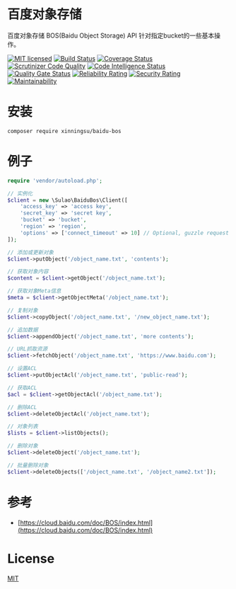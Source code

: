 # 百度对象存储

百度对象存储 BOS(Baidu Object Storage) API 针对指定bucket的一些基本操作。

[![MIT licensed](https://img.shields.io/badge/license-MIT-blue.svg)](./LICENSE)
[![Build Status](https://api.travis-ci.org/xinningsu/baidu-bos.svg?branch=master)](https://travis-ci.org/xinningsu/baidu-bos)
[![Coverage Status](https://coveralls.io/repos/github/xinningsu/baidu-bos/badge.svg?branch=master)](https://coveralls.io/github/xinningsu/baidu-bos)
[![Scrutinizer Code Quality](https://scrutinizer-ci.com/g/xinningsu/baidu-bos/badges/quality-score.png?b=master)](https://scrutinizer-ci.com/g/xinningsu/baidu-bos)
[![Code Intelligence Status](https://scrutinizer-ci.com/g/xinningsu/baidu-bos/badges/code-intelligence.svg?b=master)](https://scrutinizer-ci.com/g/xinningsu/baidu-bos)
[![Quality Gate Status](https://sonarcloud.io/api/project_badges/measure?project=xinningsu_baidu-bos&metric=alert_status)](https://sonarcloud.io/dashboard?id=xinningsu_baidu-bos)
[![Reliability Rating](https://sonarcloud.io/api/project_badges/measure?project=xinningsu_baidu-bos&metric=reliability_rating)](https://sonarcloud.io/dashboard?id=xinningsu_baidu-bos)
[![Security Rating](https://sonarcloud.io/api/project_badges/measure?project=xinningsu_baidu-bos&metric=security_rating)](https://sonarcloud.io/dashboard?id=xinningsu_baidu-bos)
[![Maintainability](https://api.codeclimate.com/v1/badges/e05bc366d89a6159aba2/maintainability)](https://codeclimate.com/github/xinningsu/baidu-bos/maintainability)

# 安装

```
composer require xinningsu/baidu-bos

```

# 例子

```php
require 'vendor/autoload.php';

// 实例化
$client = new \Sulao\BaiduBos\Client([
    'access_key' => 'access key',
    'secret_key' => 'secret key',
    'bucket' => 'bucket',
    'region' => 'region',
    'options' => ['connect_timeout' => 10] // Optional, guzzle request options
]);

// 添加或更新对象
$client->putObject('/object_name.txt', 'contents');

// 获取对象内容
$content = $client->getObject('/object_name.txt');

// 获取对象Meta信息
$meta = $client->getObjectMeta('/object_name.txt');

// 复制对象
$client->copyObject('/object_name.txt', '/new_object_name.txt');

// 追加数据
$client->appendObject('/object_name.txt', 'more contents');

// URL抓取资源
$client->fetchObject('/object_name.txt', 'https://www.baidu.com');

// 设置ACL
$client->putObjectAcl('/object_name.txt', 'public-read');

// 获取ACL
$acl = $client->getObjectAcl('/object_name.txt');

// 删除ACL
$client->deleteObjectAcl('/object_name.txt');

// 对象列表
$lists = $client->listObjects();

// 删除对象
$client->deleteObject('/object_name.txt');

// 批量删除对象
$client->deleteObjects(['/object_name.txt', '/object_name2.txt']);
```

# 参考

- [https://cloud.baidu.com/doc/BOS/index.html](https://cloud.baidu.com/doc/BOS/index.html)

# License

[MIT](./LICENSE)
